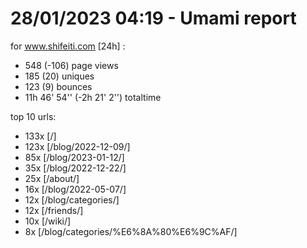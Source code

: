 # 28/01/2023 04:19 - Umami report
for www.shifeiti.com [24h] :

 - 548 (-106) page views
 - 185 (20) uniques
 - 123 (9) bounces
 - 11h 46' 54'' (-2h 21' 2'') totaltime


top 10 urls:
 - 133x [/]
 - 123x [/blog/2022-12-09/]
 - 85x [/blog/2023-01-12/]
 - 35x [/blog/2022-12-22/]
 - 25x [/about/]
 - 16x [/blog/2022-05-07/]
 - 12x [/blog/categories/]
 - 12x [/friends/]
 - 10x [/wiki/]
 - 8x [/blog/categories/%E6%8A%80%E6%9C%AF/]


